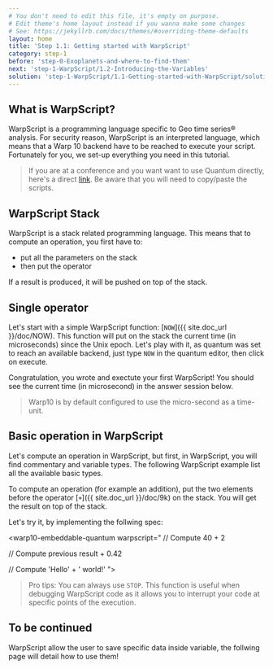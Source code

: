 ```yaml
---
# You don't need to edit this file, it's empty on purpose.
# Edit theme's home layout instead if you wanna make some changes
# See: https://jekyllrb.com/docs/themes/#overriding-theme-defaults
layout: home
title: 'Step 1.1: Getting started with WarpScript'
category: step-1
before: 'step-0-Exoplanets-and-where-to-find-them'
next: 'step-1-WarpScript/1.2-Introducing-the-Variables'
solution: 'step-1-WarpScript/1.1-Getting-started-with-WarpScript/solutions'
---
```


## What is WarpScript?

WarpScript is a programming language specific to Geo time series® analysis. For security reason, WarpScript is an interpreted language, which means that a Warp 10 backend have to be reached to execute your script. Fortunately for you, we set-up everything you need in this tutorial.

> If you are at a conference and you want want to use Quantum directly, here's a direct [link](http://localhost:8083/#/warpscript//eyJ1cmwiOiJodHRwOi8vMTkyLjE2OC4xLjQ6ODA4MC9hcGkvdjAiLCJmZXRjaEVuZHBvaW50IjoiL2ZldGNoIiwiaGVhZGVyTmFtZSI6IlgtV2FycDEwIn0%3D). Be aware that you will need to copy/paste the scripts.

## WarpScript Stack

WarpScript is a stack related programming language. This means that to compute an operation, you first have to:

* put all the parameters on the stack
* then put the operator

If a result is produced, it will be pushed on top of the stack.

## Single operator

Let's start with a simple WarpScript function: [`NOW`]({{ site.doc_url }}/doc/NOW). This function will put on the stack the current time (in microseconds) since the Unix epoch. Let's play with it, as quantum was set to reach an available backend, just type `NOW` in the quantum editor, then click on execute.

<warp10-embeddable-quantum warpscript="">
</warp10-embeddable-quantum>

Congratulation, you wrote and exectute your first WarpScript! You should see the current time (in microsecond) in the answer session below.

> Warp10 is by default configured to use the micro-second as a time-unit.

## Basic operation in WarpScript

Let's compute an operation in WarpScript, but first, in WarpScript, you will find commentary and variable types.
The following WarpScript example list all the available basic types.

<warp10-embeddable-quantum warpscript="
// This is a commentary
'a'      // string value
true     // boolean value
42        // long value
3.14159    // double value
">
</warp10-embeddable-quantum>

To compute an operation (for example an addition), put the two elements before the operator [`+`]({{ site.doc_url }}/doc/9k) on the stack.
You will get the result on top of the stack.

Let's try it, by implementing the follwing spec:

<warp10-embeddable-quantum warpscript="
// Compute 40 + 2


// Compute previous result + 0.42


// Compute 'Hello' + ' world!'
">
</warp10-embeddable-quantum>

> Pro tips: You can always use `STOP`. This function is useful when debugging WarpScript code as it allows you to interrupt your code at specific points of the execution.

## To be continued

WarpScript allow the user to save specific data inside variable, the follwing page will detail how to use them!
